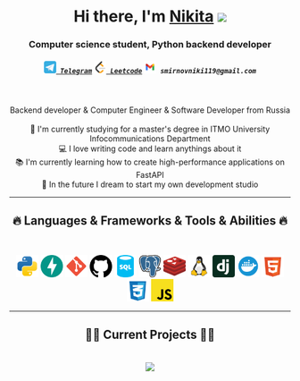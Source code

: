<h1 align="center">Hi there, I'm <a href="https://github.com/DJprogre33" target="_blank">Nikita</a> 
<img src="https://github.com/blackcater/blackcater/raw/main/images/Hi.gif" height="32"/></h1>
<h3 align="center">Computer science student, Python backend developer</h3>
<h5 align="center">
  <code><a href="https://t.me/djprogre33" title="TG me"><img width="22" src="images/telegram-svgrepo-com.svg"> Telegram</a></code>
  <code><a href="https://leetcode.com/Djprogress/" title="Leetcode profile"><img width="22" src="images/Leetcode.svg"> Leetcode</a></code>
  <code><img width="22" src="images/gmail-svgrepo-com.svg"> smirnovniki119@gmail.com</code>
</h5>
<br>
<p align="center">
 Backend developer & Computer Engineer & Software Developer from Russia
  <br>
  <br>
  🔬 I'm currently studying for a master's degree in ITMO University Infocommunications Department
  <br>
  💻 I love writing code and learn anythings about it
  <br>
  📚 I'm currently learning how to create high-performance applications on FastAPI
  <br>
  🧠 In the future I dream to start my own development studio
  <br>
</p>

<hr>
<h2 align="center">🔥 Languages & Frameworks & Tools & Abilities 🔥</h2>
<br>
<p align="center">
  <code><img title="Python" height="40" src="images/python.svg"></code>
  <code><img title="FASTAPI" height="40" src="images/fastapi-original.svg"></code>
  <code><img title="GIT" height="40" src="images/git-svgrepo-com.svg"></code>
  <code><img title="GIThub" height="40" src="images/github-142.svg"></code>
  <code><img title="SQL" height="40" src="images/sql-database-generic-svgrepo-com.svg"></code>
  <code><img title="PostgreSQL" height="40" src="images/postgresql-svgrepo-com.svg"></code>
  <code><img title="Redis" height="40" src="images/redis-svgrepo-com.svg"></code>
  <code><img title="Linux" height="40" src="images/linux-svgrepo-com (1).svg"></code>
  <code><img title="Django" height="40" src="images/django-icon.svg"></code>
  <code><img title="Docker" height="40" src="images/docker.svg"></code>
  <code><img title="HTML" height="40" src="images/html-5-svgrepo-com.svg"></code>
  <code><img title="CSS" height="40" src="images/css-3-svgrepo-com.svg"></code>
  <code><img title="JavaScript" height="40" src="images/javascript-svgrepo-com.svg"></code>
</p>

<hr>

<h2 align="center">👨‍💻 Current Projects 👨‍💻</h2>
<br>
<div width="100%" align="center">
  <a align="center" href="https://github.com/DJprogre33/booking_app" title="booking_app"><img align="center" height="150" src="https://github-readme-stats.vercel.app/api/pin/?username=Djprogre33&repo=booking_app&theme=react&border_color=61dafb&border_radius=10"></a>
</div>
